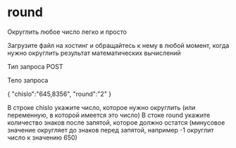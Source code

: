 # round
Округлить любое число легко и просто

Загрузите файл на хостинг и обращайтесь к нему в любой момент, когда нужно округлить результат математических вычислений

Тип запроса POST

Тело запроса

{
"chislo":"645,8356",
"round":"2"
}

В строке chislo укажите число, которое нужно округлить (или переменную, в которой имеется это число)
В стоке round укажите количество знаков после запятой, которое должно остатся (минусовое значение округляет до знаков перед запятой, например -1 округлит число к значению 650)
